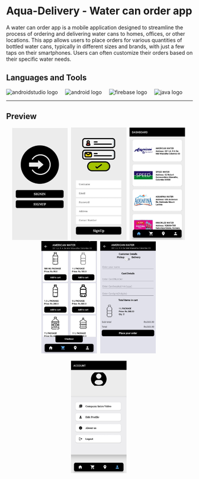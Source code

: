 # Aqua-Delivery - Water can order app
A water can order app is a mobile application designed to streamline the process of ordering and delivering water cans to homes, offices, or other locations. This app allows users to place orders for various quantities of bottled water cans, typically in different sizes and brands, with just a few taps on their smartphones. Users can often customize their orders based on their specific water needs.

## Languages and Tools
<div align="left">
  <img src="https://cdn.jsdelivr.net/gh/devicons/devicon/icons/androidstudio/androidstudio-original.svg" height="40" alt="androidstudio logo"  />
  <img width="12" />
  <img src="https://cdn.jsdelivr.net/gh/devicons/devicon/icons/android/android-original.svg" height="40" alt="android logo"  />
  <img width="12" />
  <img src="https://cdn.jsdelivr.net/gh/devicons/devicon/icons/firebase/firebase-plain.svg" height="40" alt="firebase logo"  />
  <img width="12" />
  <img src="https://cdn.jsdelivr.net/gh/devicons/devicon/icons/java/java-plain.svg" height="40" alt="java logo"  />
  <img width="12" />
 
</div>
<hr>

## Preview

<div style="text-align: center; justify-content: center; align-items: center">
  <img src="assets/Output/login.jpeg" width="150" style="margin-right: 5px;">
  <img src="assets/Output/Signup.jpeg" width="150" style="margin-right: 5px;">
  <img src="assets/Output/Dashboard.jpeg" width="150" style="margin-right: 5px;">
  <img src="assets/Output/Cart.jpeg" width="150" style="margin-right: 5px;">
  <img src="assets/Output/Payment.jpeg" width="150" style="margin-right: 5px;">

</div>
<br>
<div style="text-align: center; justify-content: center; align-items: center">
 <img src="assets/Output/Account.jpeg" width="150" style="margin-right: 5px;">
</div>



